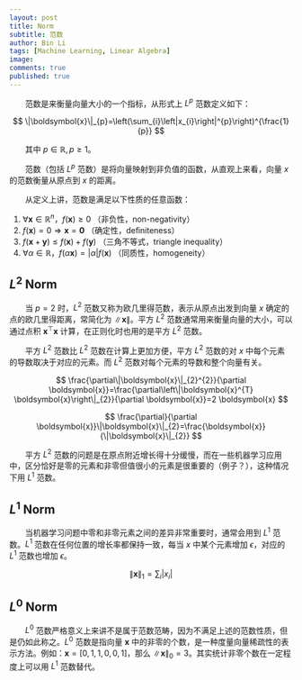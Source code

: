 ```yaml
---
layout: post
title: Norm
subtitle: 范数
author: Bin Li
tags: [Machine Learning, Linear Algebra]
image: 
comments: true
published: true
---
```


　　范数是来衡量向量大小的一个指标，从形式上 $L^p$ 范数定义如下：

$$
\|\boldsymbol{x}\|_{p}=\left(\sum_{i}\left|x_{i}\right|^{p}\right)^{\frac{1}{p}}
$$

　　其中 $p \in \mathbb{R}, p \geq 1$。

　　范数（包括 $L^p$ 范数）是将向量映射到非负值的函数，从直观上来看，向量 $x$ 的范数衡量从原点到 $x$ 的距离。

　　从定义上讲，范数是满足以下性质的任意函数：
1. $\forall \boldsymbol{x} \in \mathbb{R}^n$，$f(\boldsymbol{x})\geq 0$ （非负性，non-negativity）
2. $f(\boldsymbol{x})=0 \Rightarrow \boldsymbol{x}=\mathbf{0}$ （确定性，deﬁniteness）
3. $f(\boldsymbol{x}+\boldsymbol{y}) \leq f(\boldsymbol{x})+f(\boldsymbol{y})$ （三角不等式，triangle inequality）
4. $\forall \alpha \in \mathbb{R}$，$f(\alpha \boldsymbol{x})=\vert \alpha\vert  f(\boldsymbol{x})$ （同质性，homogeneity）

## $L^2$ Norm
　　当 $p = 2$ 时，$L^2$ 范数又称为欧几里得范数，表示从原点出发到向量 $x$ 确定的点的欧几里得距离，常简化为 $\|\boldsymbol{x}\|$。平方 $L^2$ 范数通常用来衡量向量的大小，可以通过点积 $\boldsymbol{x}^{\top} \boldsymbol{x}$ 计算，在正则化时也用的是平方 $L^2$ 范数。

　　平方 $L^2$ 范数比 $L^2$ 范数在计算上更加方便，平方 $L^2$ 范数的对 $x$ 中每个元素的导数取决于对应的元素。而 $L^2$ 范数对每个元素的导数和整个向量有关。

$$
\frac{\partial\|\boldsymbol{x}\|_{2}^{2}}{\partial \boldsymbol{x}}=\frac{\partial\left\|\boldsymbol{x}^{T} \boldsymbol{x}\right\|_{2}}{\partial \boldsymbol{x}}=2 \boldsymbol{x}
$$

$$
\frac{\partial}{\partial \boldsymbol{x}}\|\boldsymbol{x}\|_{2}=\frac{\boldsymbol{x}}{\|\boldsymbol{x}\|_{2}}
$$

　　平方 $L^2$ 范数的问题是在原点附近增长得十分缓慢，而在一些机器学习应用中，区分恰好是零的元素和非零但值很小的元素是很重要的（例子？），这种情况下用  $L^1$ 范数。

## $L^1$ Norm
　　当机器学习问题中零和非零元素之间的差异非常重要时，通常会用到 $L^1$ 范数。$L^1$ 范数在任何位置的增长率都保持一致，每当 $x$ 中某个元素增加 $\epsilon$，对应的 $L^1$ 范数也增加 $\epsilon$。

$$
\|\boldsymbol{x}\|_{1}=\sum_{i}\left|x_{i}\right|
$$

## $L^0$ Norm
　　$L^0$ 范数严格意义上来讲不是属于范数范畴，因为不满足上述的范数性质，但是仍如此称之。$L^0$ 范数是指向量 $\boldsymbol{x}$ 中的非零的个数，是一种度量向量稀疏性的表示方法。例如：$\boldsymbol{x}=[0,1,1,0,0,1]$，那么 $\|\boldsymbol{x}\|_0 = 3$。其实统计非零个数在一定程度上可以用 $L^1$ 范数替代。


